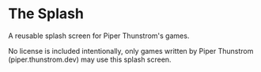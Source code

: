 # The Splash

A reusable splash screen for Piper Thunstrom's games.

No license is included intentionally, only games written by Piper Thunstrom
(piper.thunstrom.dev) may use this splash screen.
